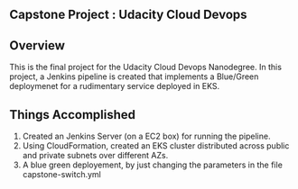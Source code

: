## Capstone Project : Udacity Cloud Devops

## Overview
This is the final project for the Udacity Cloud Devops Nanodegree. In this project, a Jenkins pipeline is created that implements a Blue/Green deploymenet for a rudimentary service deployed in EKS.

<a name="Steps"></a>
## Things Accomplished
1. Created an Jenkins Server (on a EC2 box) for running the pipeline.
2. Using CloudFormation, created an EKS cluster distributed across public and private subnets over different AZs.
3. A blue green deployement, by just changing the parameters in the file capstone-switch.yml


